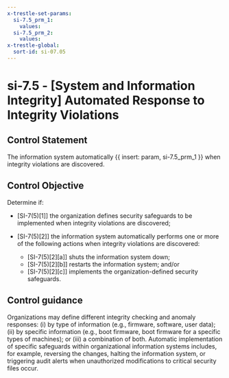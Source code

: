 ```yaml
---
x-trestle-set-params:
  si-7.5_prm_1:
    values:
  si-7.5_prm_2:
    values:
x-trestle-global:
  sort-id: si-07.05
---
```


# si-7.5 - \[System and Information Integrity\] Automated Response to Integrity Violations

## Control Statement

The information system automatically {{ insert: param, si-7.5_prm_1 }} when integrity violations are discovered.

## Control Objective

Determine if:

- \[SI-7(5)[1]\] the organization defines security safeguards to be implemented when integrity violations are discovered;

- \[SI-7(5)[2]\] the information system automatically performs one or more of the following actions when integrity violations are discovered:

  - \[SI-7(5)[2][a]\] shuts the information system down;
  - \[SI-7(5)[2][b]\] restarts the information system; and/or
  - \[SI-7(5)[2][c]\] implements the organization-defined security safeguards.

## Control guidance

Organizations may define different integrity checking and anomaly responses: (i) by type of information (e.g., firmware, software, user data); (ii) by specific information (e.g., boot firmware, boot firmware for a specific types of machines); or (iii) a combination of both. Automatic implementation of specific safeguards within organizational information systems includes, for example, reversing the changes, halting the information system, or triggering audit alerts when unauthorized modifications to critical security files occur.
